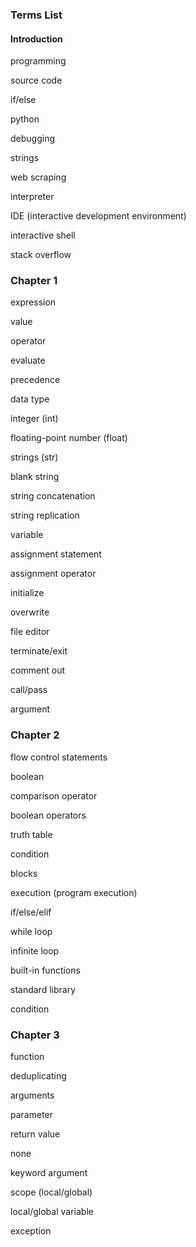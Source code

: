 ### Terms List

#### Introduction

programming

source code

if/else

python

debugging

strings

web scraping

interpreter

IDE (interactive development environment)

interactive shell

stack overflow

### Chapter 1

expression

value

operator

evaluate

precedence

data type

integer (int)

floating-point number (float)

strings (str)

blank string

string concatenation

string replication

variable

assignment statement

assignment operator

initialize

overwrite

file editor

terminate/exit

comment out

call/pass

argument

### Chapter 2

flow control statements

boolean

comparison operator

boolean operators

truth table

condition

blocks

execution (program execution)

if/else/elif

while loop

infinite loop

built-in functions

standard library

condition

### Chapter 3

function

deduplicating

arguments

parameter

return value

none

keyword argument

scope (local/global)

local/global variable

exception

<!-- ### Chapter 4

list

list value

comma delimited

index

slice

multiple assignment trick

method

modified in place

tuple

list reference

### Chapter 5

dictionary

key

value

key/value pair -->
